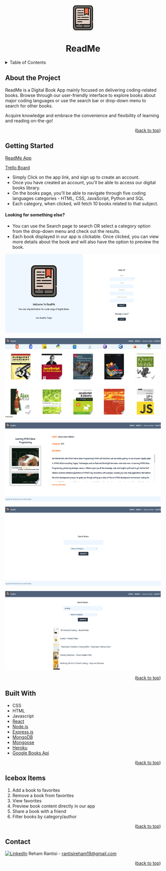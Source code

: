 <!-- PROJECT LOGO -->
<br />
<div align="center">
    <img src="/src/images/logo.png" alt="ReadMe" width="80" height="80">
  <h1 align="center">ReadMe</h1>
</div>

<!-- TABLE OF CONTENTS -->

<details>
  <summary>Table of Contents</summary>
  <ol>
    <li><a href="#about-the-project">About The Project</a>
    <li><a href="#getting-started">Getting Started</a></li>
    <li><a href="#built-with">Built With</a></li>
    <li><a href="#icebox">Ice Box</a></li>
    <li><a href="#contact">Contact</a></li>
  </ol>
</details>

<!-- CONTENT -->

## About the Project

ReadMe is a Digital Book App mainly focused on delivering coding-related books.
Browse through our user-friendly interface to explore books about major coding languages or use the search bar or drop-down menu to search for other books.

Acquire knowledge and embrace the convenience and flexibility of learning and reading on-the-go!

<p align="right">(<a href="#top">back to top</a>)</p>

## Getting Started

[ReadMe App](https://readme-books.herokuapp.com/)

[Trello Board](https://trello.com/b/cEi5soEZ/project3-readme)

- Simply Click on the app link, and sign up to create an account.
- Once you have created an account, you'll be able to access our digital books library.
- On the books page, you'll be able to navigate through five coding languages categories - HTML, CSS, JavaScript, Python and SQL
- Each category, when clicked, will fetch 10 books related to that subject.
#### Looking for something else? 
- You can use the Search page to search OR select a category option from the drop-down menu and check out the results.
- Each book displayed in our app is clickable. Once clicked, you can view more details about the book and will also have the option to preview the book.

![ReadMe-App](/src/images/1.png)

![ReadMe-App](/src/images/9.png)

![ReadMe-App](/src/images/10.png)

![ReadMe-App](/src/images/11.png)

![ReadMe-App](/src/images/12.png)

<p align="right">(<a href="#top">back to top</a>)</p>

## Built With

- CSS
- HTML
- Javascript
- [React](https://react.dev/)
- [Node.js](https://nodejs.org/)
- [Express.js](https://expressjs.com/)
- [MongoDB](https://mongodb.com/)
- [Mongoose](https://mongoosejs.com/)
- [Heroku](https://www.heroku.com/)
- [Google Books Api](https://developers.google.com/books/docs/v1/using)
<p align="right">(<a href="#top">back to top</a>)</p>

## Icebox Items

1. Add a book to favorites
2. Remove a book from favorites
3. View favorites
4. Preview book content directly in our app
5. Share a book with a friend
6. Filter books by category/author

<p align="right">(<a href="#top">back to top</a>)</p>

## Contact

[![LinkedIn](https://img.shields.io/badge/-LinkedIn-blue?style=flat-square&logo=Linkedin&logoColor=white&link=https://www.linkedin.com/in/rehamrantisi/)](https://www.linkedin.com/in/rehamrantisi/) Reham Rantisi - rantisireham19@gmail.com

<p align="right">(<a href="#top">back to top</a>)</p>

